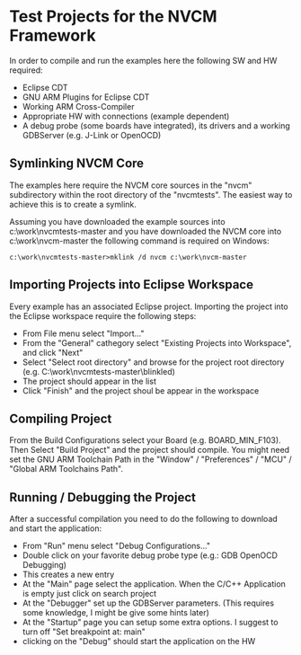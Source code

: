 # Test Projects for the NVCM Framework

In order to compile and run the examples here the following SW and HW required:
 * Eclipse CDT
 * GNU ARM Plugins for Eclipse CDT
 * Working ARM Cross-Compiler
 * Appropriate HW with connections (example dependent)
 * A debug probe (some boards have integrated), its drivers and a working GDBServer (e.g. J-Link or OpenOCD)

## Symlinking NVCM Core

The examples here require the NVCM core sources in the "nvcm" subdirectory within the root directory of the "nvcmtests".
The easiest way to achieve this is to create a symlink.

Assuming you have downloaded the example sources into c:\work\nvcmtests-master and you have downloaded the NVCM core into c:\work\nvcm-master the following command is required on Windows:

    c:\work\nvcmtests-master>mklink /d nvcm c:\work\nvcm-master

## Importing Projects into Eclipse Workspace

Every example has an associated Eclipse project. Importing the project into the Eclipse workspace require the following steps:
 * From File menu select "Import..."
 * From the "General" cathegory select "Existing Projects into Workspace", and click "Next"
 * Select "Select root directory" and browse for the project root directory (e.g. C:\work\nvcmtests-master\blinkled)
 * The project should appear in the list
 * Click "Finish" and the project shoul be appear in the workspace

## Compiling Project

From the Build Configurations select your Board (e.g. BOARD_MIN_F103). Then Select "Build Project" and the project should compile.
You might need set the GNU ARM Toolchain Path in the "Window" / "Preferences" / "MCU" / "Global ARM Toolchains Path".

## Running / Debugging the Project

After a successful compilation you need to do the following to download and start the application:
 * From "Run" menu select "Debug Configurations..."
 * Double click on your favorite debug probe type (e.g.: GDB OpenOCD Debugging)
 * This creates a new entry
 * At the "Main" page select the application. When the C/C++ Application is empty just click on search project
 * At the "Debugger" set up the GDBServer parameters. (This requires some knowledge, I might be give some hints later)
 * At the "Startup" page you can setup some extra options. I suggest to turn off "Set breakpoint at: main"
 * clicking on the "Debug" should start the application on the HW



